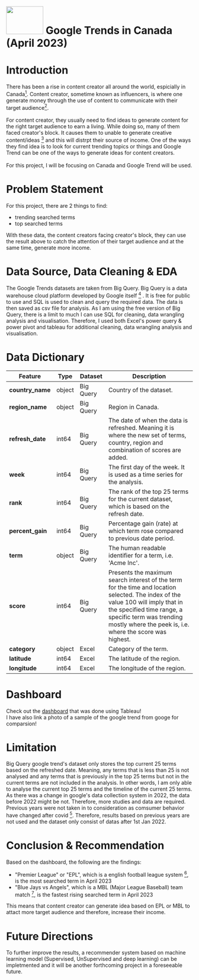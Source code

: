 # <img src="https://i.pinimg.com/originals/8e/24/03/8e24031175b855889b54bce691617263.png" width = "100" height="75"> Google Trends in Canada (April 2023)

# Introduction

There has been a rise in content creator all around the world, espicially in Canada<a href="https://canadianbusiness.com/sponsored-canadas-creator-economy-youtube/" target="_blank"><sup>1</sup></a>. Content creator, sometime known as influencers, is where one generate money through the use of content to communicate with their target audience<a href="https://www.adobe.com/express/learn/blog/content-creator#:~:text=A%20content%20creator%20is%20someone,earn%20revenue%20through%20your%20efforts." target="_blank"><sup>2</sup></a>. 
<br><br>
For content creator, they usually need to find ideas to generate content for the right target audience to earn a living. While doing so, many of them faced creator's block. It causes them to unable to generate creative content/ideas <a href="https://www.freepik.com/blog/improve-creativity-beat-creators-block/#:~:text=Just%20like%20writer's%20block%2C%20creator's,the%20patience%20for%20creator's%20block." target="_blank"><sup>3<sup></a> and this will distrpt their source of income.
One of the ways they find idea is to look for current trending topics or things and Google Trend can be one of the ways to generate ideas for content creators. 
<br><br>
For this project, I will be focusing on Canada and Google Trend will be used.


# Problem Statement

For this project, there are 2 things to find: 
- trending searched terms
- top searched terms

With these data, the content creators facing creator's block, they can use the result above to catch the attention of their target audience and at the same time, generate more income.


# Data Source, Data Cleaning & EDA

The Google Trends datasets are taken from Big Query. Big Query is a data warehouse cloud platform developed by Google itself  <a href="https://cloud.google.com/bigquery." target="_blank"><sup>4<sup></a> . It is free for public to use and SQL is used to clean and query the required data. The data is then saved as csv file for analysis. As I am using the free version of Big Query, there is a limit to much I can use SQL for cleaning, data wrangling analysis and visualisation. Therefore, I used both Excel's power query & power pivot and tableau for additional cleaning, data wrangling analysis and visualisation.


# Data Dictionary

|Feature|Type|Dataset|Description|
|---|---|---|---|
|**country_name**|object|Big Query|Country of the dataset.| 
|**region_name**|object|Big Query|Region in Canada.| 
|**refresh_date**|int64|Big Query|The date of when the data is refreshed. Meaning it is where the new set of terms, country, region and combination of scores are added.| 
|**week**|int64|Big Query|The first day of the week. It is used as a time series for the analysis.| 
|**rank**|int64|Big Query|The rank of the top 25 terms for the current dataset, which is based on the refresh date.| 
|**percent_gain**|int64|Big Query|Percentage gain (rate) at which term rose compared to previous date period.| 
|**term**|object|Big Query|The human readable identifier for a term, i.e. 'Acme Inc'.| 
|**score**|int64|Big Query|Presents the maximum search interest of the term for the time and location selected. The index of the value 100 will imply that in the specified time range, a specific term was trending mostly where the peek is, i.e. where the score was highest.| 
|**category**|object|Excel|Category of the term.| 
|**latitude**|int64|Excel|The latitude of the region.|
|**longitude**|int64|Excel|The longitude of the region.|


# Dashboard

Check out the <a href="https://public.tableau.com/app/profile/jimmy5898/viz/GoggleTrendsinCanadaApril2023/storytelling">dashboard</a> that was done using Tableau!
<br>
I have also link a photo of a sample of the google trend from googe for comparsion!


# Limitation

Big Query google trend's dataset only stores the top current 25 terms based on the refreshed date. Meaning, any terms that is less than 25 is not analysed and any terms that is previously in the top 25 terms but not in the current terms are not included in the analysis. In other words, I am only able to analyse the current top 25 terms and the timeline of the current 25 terms.
As there was a change in google's data collection system in 2022, the data before 2022 might be not. Therefore, more studies and data are required. Previous years were not taken in to consideration as comsumer behavior have changed after covid <a href="https://www.mckinsey.com/industries/paper-forest-products-and-packaging/our-insights/beyond-covid-19-the-new-consumer-behavior-is-sticking-in-the-tissue-industry." target="_blank"><sup>5<sup></a>. Therefore, results based on previous years are not used and the dataset only consist of datas after 1st Jan 2022.


# Conclusion & Recommendation

Based on the dashboard, the following are the findings:
- "Premier League" or "EPL", which is a english football league system  <a href="https://en.wikipedia.org/wiki/Premier_League." target="_blank"><sup>6<sup></a>, is the most searched term in April 2023 
- "Blue Jays vs Angels", which is a MBL (Major League Baseball) team match <a href="https://www.espn.com.sg/mlb/game/_/gameId/401471127" target="_blank"><sup>7<sup></a>, is the fastest rising searched term in April 2023

This means that content creator can generate idea based on EPL or MBL to attact more target audience and therefore, increase their income.


# Future Directions

To further improve the results, a recommender system based on machine learning model (Supervised, UnSupervised and deep learning) can be impletmented and it will be another forthcoming project in a foreseeable future.
